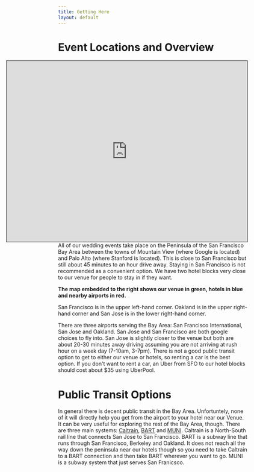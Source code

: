```yaml
---
title: Getting Here
layout: default
---
```


# Event Locations and Overview

<!--Embedded Custom google map showning airport and venue-->
<iframe src="https://www.google.com/maps/d/u/0/embed?mid=zTSkoDZsyEGo.kq_9ytmnTVww" width="640" height="480" style="float: right; border: 1px; border-style: solid; margin-left: 10px;"></iframe>

All of our wedding events take place on the Peninsula of the San Francisco Bay Area between the towns of Mountain View (where Google is located) and Palo Alto (where Stanford is located).  This is close to San Francisco but still about 45 minutes to an hour drive away.  Staying in San Francisco is not recommended as a convenient option.  We have two hotel blocks very close to our venue for people to stay in if they want.

<span style="font-weight: bold;">The map embedded to the right shows our venue in green, hotels in blue and nearby airports in red.</span>

San Francisco is in the upper left-hand corner.  Oakland is in the upper right-hand corner and San Jose is in the lower right-hand corner.

There are three airports serving the Bay Area: San Francisco International, San Jose and Oakland.  San Jose and San Francisco are both google choices to fly into.  San Jose is slightly closer to the venue but both are about 20-30 minutes away driving assuming you are not arriving at rush hour on a week day (7-10am, 3-7pm).  There is not a good public transit option to get to either our venue or hotels, so renting a car is the best option.  If you don't want to rent a car, an Uber from SFO to our hotel blocks should cost about $35 using UberPool.  

<div class="section_separator"></div>

# Public Transit Options

In general there is decent public transit in the Bay Area.  Unfortuntely, none of it will directly help you get from the airport to your hotel near our Venue.  It can be very useful for exploring the rest of the Bay Area, though.  There are three main systems: <a href="http://www.caltrain.com/">Caltrain</a>, <a href="https://www.bart.gov/">BART</a> and <a href="https://www.sfmta.com/getting-around/transit">MUNI</a>.  Caltrain is a North-South rail line that connects San Jose to San Francisco.  BART is a subway line that runs through San Francisco, Berkeley and Oakland.  It does not reach all the way down the peninsula near our hotels though so you need to take Caltrain to a BART connection and then take BART wherever you want to go.  MUNI is a subway system that just serves San Franicsco.
